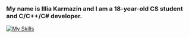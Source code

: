 ### My name is Illia Karmazin and I am a 18-year-old CS student and C/C++/C# developer.

[![My Skills](https://skillicons.dev/icons?i=c,cpp,cs,cmake,discord,github,instagram,linkedin,linux,powershell,mysql,html,css,stackoverflow,twitter,visualstudio,vscode,wordpress,r,py,matlab,figma,dotnet,blender,arduino,unreal)](https://skillicons.dev)
